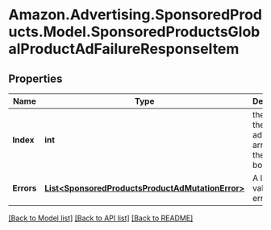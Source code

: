 # Amazon.Advertising.SponsoredProducts.Model.SponsoredProductsGlobalProductAdFailureResponseItem

## Properties

Name | Type | Description | Notes
------------ | ------------- | ------------- | -------------
**Index** | **int** | the index of the product ad in the array from the request body | 
**Errors** | [**List&lt;SponsoredProductsProductAdMutationError&gt;**](SponsoredProductsProductAdMutationError.md) | A list of validation errors | [optional] 

[[Back to Model list]](../README.md#documentation-for-models) [[Back to API list]](../README.md#documentation-for-api-endpoints) [[Back to README]](../README.md)

